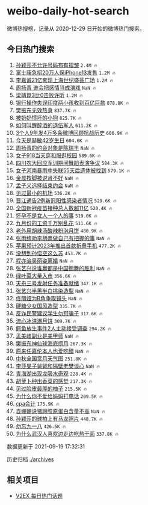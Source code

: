 # weibo-daily-hot-search

微博热搜榜，记录从 2020-12-29 日开始的微博热门搜索。

## 今日热门搜索

<!-- BEGIN -->

1. [孙颖莎不允许号码布有褶皱](https://s.weibo.com/weibo?q=%23%E5%AD%99%E9%A2%96%E8%8E%8E%E4%B8%8D%E5%85%81%E8%AE%B8%E5%8F%B7%E7%A0%81%E5%B8%83%E6%9C%89%E8%A4%B6%E7%9A%B1%23&Refer=top) `2.4M 🔥`
1. [富士康急招20万人保iPhone13发售](https://s.weibo.com/weibo?q=%23%E5%AF%8C%E5%A3%AB%E5%BA%B7%E6%80%A5%E6%8B%9B20%E4%B8%87%E4%BA%BA%E4%BF%9DiPhone13%E5%8F%91%E5%94%AE%23&Refer=top) `1.2M 🔥`
1. [李嘉诚21亿套现上海世纪盛荟广场](https://s.weibo.com/weibo?q=%23%E6%9D%8E%E5%98%89%E8%AF%9A21%E4%BA%BF%E5%A5%97%E7%8E%B0%E4%B8%8A%E6%B5%B7%E4%B8%96%E7%BA%AA%E7%9B%9B%E8%8D%9F%E5%B9%BF%E5%9C%BA%23&Refer=top) `1.2M 🔥`
1. [周扬青 谁会把感情当成演戏](https://s.weibo.com/weibo?q=%E5%91%A8%E6%89%AC%E9%9D%92%20%E8%B0%81%E4%BC%9A%E6%8A%8A%E6%84%9F%E6%83%85%E5%BD%93%E6%88%90%E6%BC%94%E6%88%8F&Refer=top) `NaN 🔥`
1. [梁靖崑3比0击败许昕](https://s.weibo.com/weibo?q=%23%E6%A2%81%E9%9D%96%E5%B4%913%E6%AF%940%E5%87%BB%E8%B4%A5%E8%AE%B8%E6%98%95%23&Refer=top) `1.2M 🔥`
1. [银行操作失误印度两小孩收到百亿巨款](https://s.weibo.com/weibo?q=%23%E9%93%B6%E8%A1%8C%E6%93%8D%E4%BD%9C%E5%A4%B1%E8%AF%AF%E5%8D%B0%E5%BA%A6%E4%B8%A4%E5%B0%8F%E5%AD%A9%E6%94%B6%E5%88%B0%E7%99%BE%E4%BA%BF%E5%B7%A8%E6%AC%BE%23&Refer=top) `878.8K 🔥`
1. [樊振东无效热身](https://s.weibo.com/weibo?q=%23%E6%A8%8A%E6%8C%AF%E4%B8%9C%E6%97%A0%E6%95%88%E7%83%AD%E8%BA%AB%23&Refer=top) `837.7K 🔥`
1. [被奶奶惯坏的小狗](https://s.weibo.com/weibo?q=%23%E8%A2%AB%E5%A5%B6%E5%A5%B6%E6%83%AF%E5%9D%8F%E7%9A%84%E5%B0%8F%E7%8B%97%23&Refer=top) `825.7K 🔥`
1. [如何叫醒醉酒的退伍军人](https://s.weibo.com/weibo?q=%23%E5%A6%82%E4%BD%95%E5%8F%AB%E9%86%92%E9%86%89%E9%85%92%E7%9A%84%E9%80%80%E4%BC%8D%E5%86%9B%E4%BA%BA%23&Refer=top) `611.2K 🔥`
1. [3个人9年发4万多条微博回顾抗战历史](https://s.weibo.com/weibo?q=%233%E4%B8%AA%E4%BA%BA9%E5%B9%B4%E5%8F%914%E4%B8%87%E5%A4%9A%E6%9D%A1%E5%BE%AE%E5%8D%9A%E5%9B%9E%E9%A1%BE%E6%8A%97%E6%88%98%E5%8E%86%E5%8F%B2%23&Refer=top) `606.9K 🔥`
1. [今天是赫敏42岁生日](https://s.weibo.com/weibo?q=%23%E4%BB%8A%E5%A4%A9%E6%98%AF%E8%B5%AB%E6%95%8F42%E5%B2%81%E7%94%9F%E6%97%A5%23&Refer=top) `604.6K 🔥`
1. [周扬青的约会对象是陈瑞丰](https://s.weibo.com/weibo?q=%23%E5%91%A8%E6%89%AC%E9%9D%92%E7%9A%84%E7%BA%A6%E4%BC%9A%E5%AF%B9%E8%B1%A1%E6%98%AF%E9%99%88%E7%91%9E%E4%B8%B0%23&Refer=top) `NaN 🔥`
1. [女子918当天穿和服逛校园](https://s.weibo.com/weibo?q=%E5%A5%B3%E5%AD%90918%E5%BD%93%E5%A4%A9%E7%A9%BF%E5%92%8C%E6%9C%8D%E9%80%9B%E6%A0%A1%E5%9B%AD&Refer=top) `589.6K 🔥`
1. [四川农大回应军训期间舞蹈表演争议](https://s.weibo.com/weibo?q=%23%E5%9B%9B%E5%B7%9D%E5%86%9C%E5%A4%A7%E5%9B%9E%E5%BA%94%E5%86%9B%E8%AE%AD%E6%9C%9F%E9%97%B4%E8%88%9E%E8%B9%88%E8%A1%A8%E6%BC%94%E4%BA%89%E8%AE%AE%23&Refer=top) `584.3K 🔥`
1. [女子河南暴雨中失联55天后遗体被找到](https://s.weibo.com/weibo?q=%23%E5%A5%B3%E5%AD%90%E6%B2%B3%E5%8D%97%E6%9A%B4%E9%9B%A8%E4%B8%AD%E5%A4%B1%E8%81%9455%E5%A4%A9%E5%90%8E%E9%81%97%E4%BD%93%E8%A2%AB%E6%89%BE%E5%88%B0%23&Refer=top) `579.1K 🔥`
1. [金晨按脚被说肾不好](https://s.weibo.com/weibo?q=%23%E9%87%91%E6%99%A8%E6%8C%89%E8%84%9A%E8%A2%AB%E8%AF%B4%E8%82%BE%E4%B8%8D%E5%A5%BD%23&Refer=top) `NaN 🔥`
1. [孟子义选择结束约会](https://s.weibo.com/weibo?q=%23%E5%AD%9F%E5%AD%90%E4%B9%89%E9%80%89%E6%8B%A9%E7%BB%93%E6%9D%9F%E7%BA%A6%E4%BC%9A%23&Refer=top) `NaN 🔥`
1. [见过最小的机场](https://s.weibo.com/weibo?q=%23%E8%A7%81%E8%BF%87%E6%9C%80%E5%B0%8F%E7%9A%84%E6%9C%BA%E5%9C%BA%23&Refer=top) `536.2K 🔥`
1. [晋江通告2例新冠阳性感染者情况](https://s.weibo.com/weibo?q=%23%E6%99%8B%E6%B1%9F%E9%80%9A%E5%91%8A2%E4%BE%8B%E6%96%B0%E5%86%A0%E9%98%B3%E6%80%A7%E6%84%9F%E6%9F%93%E8%80%85%E6%83%85%E5%86%B5%23&Refer=top) `529.6K 🔥`
1. [全国新冠疫苗接种总人数超11亿](https://s.weibo.com/weibo?q=%23%E5%85%A8%E5%9B%BD%E6%96%B0%E5%86%A0%E7%96%AB%E8%8B%97%E6%8E%A5%E7%A7%8D%E6%80%BB%E4%BA%BA%E6%95%B0%E8%B6%8511%E4%BA%BF%23&Refer=top) `520.4K 🔥`
1. [怀孕不是女人一个人的事](https://s.weibo.com/weibo?q=%23%E6%80%80%E5%AD%95%E4%B8%8D%E6%98%AF%E5%A5%B3%E4%BA%BA%E4%B8%80%E4%B8%AA%E4%BA%BA%E7%9A%84%E4%BA%8B%23&Refer=top) `519.0K 🔥`
1. [九月份的工资千万别乱花](https://s.weibo.com/weibo?q=%23%E4%B9%9D%E6%9C%88%E4%BB%BD%E7%9A%84%E5%B7%A5%E8%B5%84%E5%8D%83%E4%B8%87%E5%88%AB%E4%B9%B1%E8%8A%B1%23&Refer=top) `511.6K 🔥`
1. [老外用胡辣汤酸辣粉泡月饼](https://s.weibo.com/weibo?q=%23%E8%80%81%E5%A4%96%E7%94%A8%E8%83%A1%E8%BE%A3%E6%B1%A4%E9%85%B8%E8%BE%A3%E7%B2%89%E6%B3%A1%E6%9C%88%E9%A5%BC%23&Refer=top) `480.9K 🔥`
1. [张雨绮劝李柄熹做自己有把握的事](https://s.weibo.com/weibo?q=%23%E5%BC%A0%E9%9B%A8%E7%BB%AE%E5%8A%9D%E6%9D%8E%E6%9F%84%E7%86%B9%E5%81%9A%E8%87%AA%E5%B7%B1%E6%9C%89%E6%8A%8A%E6%8F%A1%E7%9A%84%E4%BA%8B%23&Refer=top) `NaN 🔥`
1. [苹果预计2023年推出首款折叠手机](https://s.weibo.com/weibo?q=%23%E8%8B%B9%E6%9E%9C%E9%A2%84%E8%AE%A12023%E5%B9%B4%E6%8E%A8%E5%87%BA%E9%A6%96%E6%AC%BE%E6%8A%98%E5%8F%A0%E6%89%8B%E6%9C%BA%23&Refer=top) `477.2K 🔥`
1. [没想到孙悟空这么苏](https://s.weibo.com/weibo?q=%23%E6%B2%A1%E6%83%B3%E5%88%B0%E5%AD%99%E6%82%9F%E7%A9%BA%E8%BF%99%E4%B9%88%E8%8B%8F%23&Refer=top) `453.7K 🔥`
1. [程亦治吴丽姿离婚](https://s.weibo.com/weibo?q=%23%E7%A8%8B%E4%BA%A6%E6%B2%BB%E5%90%B4%E4%B8%BD%E5%A7%BF%E7%A6%BB%E5%A9%9A%23&Refer=top) `NaN 🔥`
1. [张艺兴说谁赢都是中国街舞的胜利](https://s.weibo.com/weibo?q=%23%E5%BC%A0%E8%89%BA%E5%85%B4%E8%AF%B4%E8%B0%81%E8%B5%A2%E9%83%BD%E6%98%AF%E4%B8%AD%E5%9B%BD%E8%A1%97%E8%88%9E%E7%9A%84%E8%83%9C%E5%88%A9%23&Refer=top) `NaN 🔥`
1. [绿叶菜大量入市](https://s.weibo.com/weibo?q=%23%E7%BB%BF%E5%8F%B6%E8%8F%9C%E5%A4%A7%E9%87%8F%E5%85%A5%E5%B8%82%23&Refer=top) `356.6K 🔥`
1. [天舟三号发射任务准备就绪](https://s.weibo.com/weibo?q=%23%E5%A4%A9%E8%88%9F%E4%B8%89%E5%8F%B7%E5%8F%91%E5%B0%84%E4%BB%BB%E5%8A%A1%E5%87%86%E5%A4%87%E5%B0%B1%E7%BB%AA%23&Refer=top) `347.1K 🔥`
1. [张艺兴半黑半白挑染造型](https://s.weibo.com/weibo?q=%23%E5%BC%A0%E8%89%BA%E5%85%B4%E5%8D%8A%E9%BB%91%E5%8D%8A%E7%99%BD%E6%8C%91%E6%9F%93%E9%80%A0%E5%9E%8B%23&Refer=top) `NaN 🔥`
1. [佟丽娅为B角争取镜头](https://s.weibo.com/weibo?q=%23%E4%BD%9F%E4%B8%BD%E5%A8%85%E4%B8%BAB%E8%A7%92%E4%BA%89%E5%8F%96%E9%95%9C%E5%A4%B4%23&Refer=top) `NaN 🔥`
1. [硬糖少女国风造型](https://s.weibo.com/weibo?q=%23%E7%A1%AC%E7%B3%96%E5%B0%91%E5%A5%B3%E5%9B%BD%E9%A3%8E%E9%80%A0%E5%9E%8B%23&Refer=top) `335.7K 🔥`
1. [反诈民警建议学生勿怼骗子](https://s.weibo.com/weibo?q=%23%E5%8F%8D%E8%AF%88%E6%B0%91%E8%AD%A6%E5%BB%BA%E8%AE%AE%E5%AD%A6%E7%94%9F%E5%8B%BF%E6%80%BC%E9%AA%97%E5%AD%90%23&Refer=top) `317.6K 🔥`
1. [流心冰淇淋月饼](https://s.weibo.com/weibo?q=%23%E6%B5%81%E5%BF%83%E5%86%B0%E6%B7%87%E6%B7%8B%E6%9C%88%E9%A5%BC%23&Refer=top) `309.7K 🔥`
1. [鳄鱼放生事件2人主动接受调查](https://s.weibo.com/weibo?q=%23%E9%B3%84%E9%B1%BC%E6%94%BE%E7%94%9F%E4%BA%8B%E4%BB%B62%E4%BA%BA%E4%B8%BB%E5%8A%A8%E6%8E%A5%E5%8F%97%E8%B0%83%E6%9F%A5%23&Refer=top) `294.2K 🔥`
1. [孟美岐副业是美甲师](https://s.weibo.com/weibo?q=%23%E5%AD%9F%E7%BE%8E%E5%B2%90%E5%89%AF%E4%B8%9A%E6%98%AF%E7%BE%8E%E7%94%B2%E5%B8%88%23&Refer=top) `NaN 🔥`
1. [樊振东神仙球海底捞月](https://s.weibo.com/weibo?q=%E6%A8%8A%E6%8C%AF%E4%B8%9C%E7%A5%9E%E4%BB%99%E7%90%83%E6%B5%B7%E5%BA%95%E6%8D%9E%E6%9C%88&Refer=top) `267.3K 🔥`
1. [原来任嘉伦本人也爱吃醋](https://s.weibo.com/weibo?q=%23%E5%8E%9F%E6%9D%A5%E4%BB%BB%E5%98%89%E4%BC%A6%E6%9C%AC%E4%BA%BA%E4%B9%9F%E7%88%B1%E5%90%83%E9%86%8B%23&Refer=top) `NaN 🔥`
1. [中秋全国赏月天气图](https://s.weibo.com/weibo?q=%23%E4%B8%AD%E7%A7%8B%E5%85%A8%E5%9B%BD%E8%B5%8F%E6%9C%88%E5%A4%A9%E6%B0%94%E5%9B%BE%23&Refer=top) `251.8K 🔥`
1. [李莎旻子爸爸和隔壁老樊谈心](https://s.weibo.com/weibo?q=%23%E6%9D%8E%E8%8E%8E%E6%97%BB%E5%AD%90%E7%88%B8%E7%88%B8%E5%92%8C%E9%9A%94%E5%A3%81%E8%80%81%E6%A8%8A%E8%B0%88%E5%BF%83%23&Refer=top) `NaN 🔥`
1. [青海湖出现龙吸水奇观](https://s.weibo.com/weibo?q=%23%E9%9D%92%E6%B5%B7%E6%B9%96%E5%87%BA%E7%8E%B0%E9%BE%99%E5%90%B8%E6%B0%B4%E5%A5%87%E8%A7%82%23&Refer=top) `228.4K 🔥`
1. [胡萝卜种出香菜的感觉](https://s.weibo.com/weibo?q=%23%E8%83%A1%E8%90%9D%E5%8D%9C%E7%A7%8D%E5%87%BA%E9%A6%99%E8%8F%9C%E7%9A%84%E6%84%9F%E8%A7%89%23&Refer=top) `217.3K 🔥`
1. [见过脸皮最厚的柚子](https://s.weibo.com/weibo?q=%23%E8%A7%81%E8%BF%87%E8%84%B8%E7%9A%AE%E6%9C%80%E5%8E%9A%E7%9A%84%E6%9F%9A%E5%AD%90%23&Refer=top) `215.5K 🔥`
1. [为什么你不爱给妈妈打电话](https://s.weibo.com/weibo?q=%23%E4%B8%BA%E4%BB%80%E4%B9%88%E4%BD%A0%E4%B8%8D%E7%88%B1%E7%BB%99%E5%A6%88%E5%A6%88%E6%89%93%E7%94%B5%E8%AF%9D%23&Refer=top) `209.5K 🔥`
1. [cpa会计](https://s.weibo.com/weibo?q=cpa%E4%BC%9A%E8%AE%A1&Refer=top) `175.9K 🔥`
1. [袁姗姗说猪蹄胶原蛋白含量不高](https://s.weibo.com/weibo?q=%23%E8%A2%81%E5%A7%97%E5%A7%97%E8%AF%B4%E7%8C%AA%E8%B9%84%E8%83%B6%E5%8E%9F%E8%9B%8B%E7%99%BD%E5%90%AB%E9%87%8F%E4%B8%8D%E9%AB%98%23&Refer=top) `NaN 🔥`
1. [孙颖莎的球拍上有马龙照片](https://s.weibo.com/weibo?q=%23%E5%AD%99%E9%A2%96%E8%8E%8E%E7%9A%84%E7%90%83%E6%8B%8D%E4%B8%8A%E6%9C%89%E9%A9%AC%E9%BE%99%E7%85%A7%E7%89%87%23&Refer=top) `448.7K 🔥`
1. [勿忘九一八](https://s.weibo.com/weibo?q=%23%E5%8B%BF%E5%BF%98%E4%B9%9D%E4%B8%80%E5%85%AB%23&Refer=top) `426.5K 🔥`
1. [为什么武汉人喜欢边走边吃热干面](https://s.weibo.com/weibo?q=%23%E4%B8%BA%E4%BB%80%E4%B9%88%E6%AD%A6%E6%B1%89%E4%BA%BA%E5%96%9C%E6%AC%A2%E8%BE%B9%E8%B5%B0%E8%BE%B9%E5%90%83%E7%83%AD%E5%B9%B2%E9%9D%A2%23&Refer=top) `337.8K 🔥`

数据更新于 2021-09-19 17:32:31

<!-- END -->

历史归档 [./archives](./archives)

## 相关项目

- [V2EX 每日热门话题](https://github.com/boojack/v2ex-daily-hot-topic)
